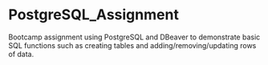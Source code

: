 # PostgreSQL_Assignment

Bootcamp assignment using PostgreSQL and DBeaver to demonstrate basic SQL functions such as creating tables and adding/removing/updating rows of data. 
